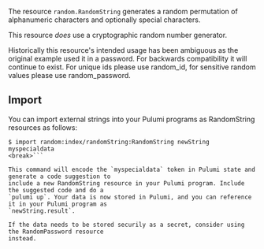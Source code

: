 The resource `random.RandomString` generates a random permutation of alphanumeric characters and optionally special characters.

This resource *does* use a cryptographic random number generator.

Historically this resource's intended usage has been ambiguous as the original example used it in a password. For backwards compatibility it will continue to exist. For unique ids please use random_id, for sensitive random values please use random_password.

## Import

You can import external strings into your Pulumi programs as RandomString resources as follows:

```sh<break>
$ import random:index/randomString:RandomString newString myspecialdata
<break>```

This command will encode the `myspecialdata` token in Pulumi state and generate a code suggestion to
include a new RandomString resource in your Pulumi program. Include the suggested code and do a
`pulumi up`. Your data is now stored in Pulumi, and you can reference it in your Pulumi program as
`newString.result`.

If the data needs to be stored securily as a secret, consider using the RandomPassword resource
instead.

```